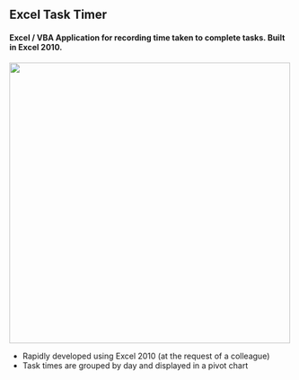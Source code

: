 ## Excel Task Timer

#### Excel / VBA Application for recording time taken to complete tasks. Built in Excel 2010.

  <img
    width="500"
    alt=""
    src="https://imgur.com/KLhXgsR"
      />
 
+ Rapidly developed using Excel 2010 (at the request of a colleague)
+ Task times are grouped by day and displayed in a pivot chart
